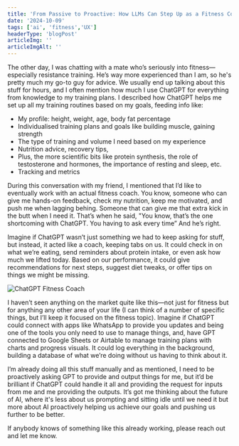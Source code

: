```yaml
---
title: 'From Passive to Proactive: How LLMs Can Step Up as a Fitness Coach'
date: '2024-10-09'
tags: ['ai', 'fitness','UX']
headerType: 'blogPost'
articleImg: ''
articleImgAlt: ''
---
```


The other day, I was chatting with a mate who’s seriously into fitness—especially resistance training. He’s way more experienced than I am, so he's pretty much my go-to guy for advice. We usually end up talking about this stuff for hours, and I often mention how much I use ChatGPT for everything from knowledge to my training plans. I described how ChatGPT helps me set up all my training routines based on my goals, feeding info like:

* My profile: height, weight, age, body fat percentage
* Individualised training plans and goals like building muscle, gaining strength
* The type of training and volume I need based on my experience
* Nutrition advice, recovery tips,
* Plus, the more scientific bits like protein synthesis, the role of testosterone and hormones, the importance of resting and sleep, etc.
* Tracking and metrics

During this conversation with my friend, I mentioned that I’d like to eventually work with an actual fitness coach. You know, someone who can give me hands-on feedback, check my nutrition, keep me motivated, and push me when lagging behing. Someone that can give me that extra kick in the butt when I need it. That’s when he said, "You know, that’s the one shortcoming with ChatGPT. You having to ask every time” And he’s right.

Imagine if ChatGPT wasn’t just something we had to keep asking for stuff, but instead, it acted like a coach, keeping tabs on us. It could check in on what we’re eating, send reminders about protein intake, or even ask how much we lifted today. Based on our performance, it could give recommendations for next steps, suggest diet tweaks, or offer tips on things we might be missing.

<div class="container-lg mt-3 mb-5">
  <img src="/images/notes/2024-10-09/openai-fitness-planner.png" alt="ChatGPT Fitness Coach">
</div>

I haven’t seen anything on the market quite like this—not just for fitness but for anything any other area of your life (I can think of a number of specific things, but I’ll keep it focused on the fitness topic). Imagine if ChatGPT could connect with apps like WhatsApp to provide you updates and being one of the tools you only need to use to manage things, and, have GPT connected to Google Sheets or Airtable to manage training plans with charts and progress visuals. It could log everything in the background, building a database of what we’re doing without us having to think about it.

I’m already doing all this stuff manually and as mentioned, I need to be proactively asking GPT to provide and output things for me, but it’d be brilliant if ChatGPT could handle it all and providing the request for inputs from me and me providing the outputs. It’s got me thinking about the future of AI, where it's less about us prompting  and sitting idle until we need it but more about AI proactively helping us achieve our goals and pushing us further to be better.

If anybody knows of something like this already working, please reach out and let me know.
